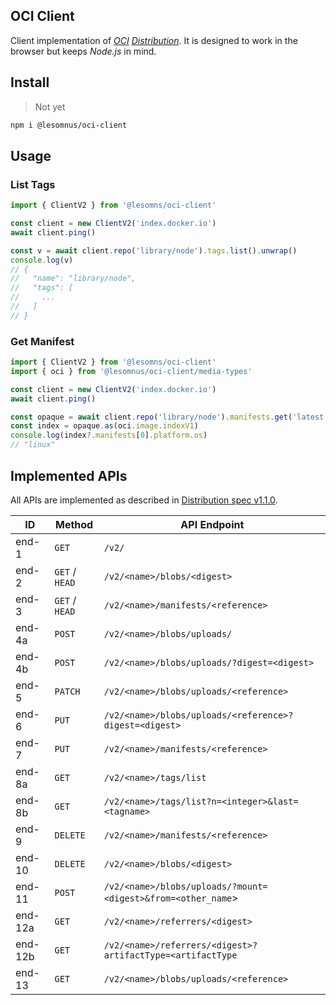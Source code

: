 OCI Client
---

Client implementation of [*OCI*](https://opencontainers.org/) [*Distribution*](https://github.com/opencontainers/distribution-spec).
It is designed to work in the browser but keeps *Node.js* in mind.

## Install
> Not yet
```bash
npm i @lesomnus/oci-client
```



## Usage

### List Tags
```ts
import { ClientV2 } from '@lesomns/oci-client'

const client = new ClientV2('index.docker.io')
await client.ping()

const v = await client.repo('library/node').tags.list().unwrap()
console.log(v)
// {
//   "name": "library/node",
//   "tags": [
//     ...
//   ]
// }
```

### Get Manifest
```ts
import { ClientV2 } from '@lesomns/oci-client'
import { oci } from '@lesomnus/oci-client/media-types'

const client = new ClientV2('index.docker.io')
await client.ping()

const opaque = await client.repo('library/node').manifests.get('latest').unwrap()
const index = opaque.as(oci.image.indexV1)
console.log(index?.manifests[0].platform.os)
// "linux"
```



## Implemented APIs

All APIs are implemented as described in [Distribution spec v1.1.0](https://github.com/opencontainers/distribution-spec/blob/0f98d91a0afe7ed3ab0f29349beed2bb4ba1507d/spec.md).

| ID      | Method         | API Endpoint                                                 |
| ------- | -------------- | ------------------------------------------------------------ |
| end-1   | `GET`          | `/v2/`                                                       |
| end-2   | `GET` / `HEAD` | `/v2/<name>/blobs/<digest>`                                  |
| end-3   | `GET` / `HEAD` | `/v2/<name>/manifests/<reference>`                           |
| end-4a  | `POST`         | `/v2/<name>/blobs/uploads/`                                  |
| end-4b  | `POST`         | `/v2/<name>/blobs/uploads/?digest=<digest>`                  |
| end-5   | `PATCH`        | `/v2/<name>/blobs/uploads/<reference>`                       |
| end-6   | `PUT`          | `/v2/<name>/blobs/uploads/<reference>?digest=<digest>`       |
| end-7   | `PUT`          | `/v2/<name>/manifests/<reference>`                           |
| end-8a  | `GET`          | `/v2/<name>/tags/list`                                       |
| end-8b  | `GET`          | `/v2/<name>/tags/list?n=<integer>&last=<tagname>`            |
| end-9   | `DELETE`       | `/v2/<name>/manifests/<reference>`                           |
| end-10  | `DELETE`       | `/v2/<name>/blobs/<digest>`                                  |
| end-11  | `POST`         | `/v2/<name>/blobs/uploads/?mount=<digest>&from=<other_name`> |
| end-12a | `GET`          | `/v2/<name>/referrers/<digest>`                              |
| end-12b | `GET`          | `/v2/<name>/referrers/<digest>?artifactType=<artifactType`   |
| end-13  | `GET`          | `/v2/<name>/blobs/uploads/<reference>`                       |

